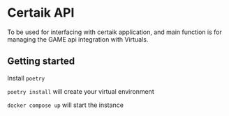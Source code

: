 # Certaik API

To be used for interfacing with certaik application, and main function is for managing the GAME api integration with Virtuals.

## Getting started

Install `poetry`

`poetry install` will create your virtual environment

`docker compose up` will start the instance
